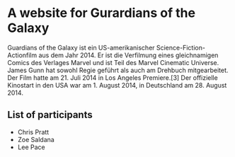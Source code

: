 # A website for Gurardians of the Galaxy

Guardians of the Galaxy ist ein US-amerikanischer Science-Fiction-Actionfilm aus dem Jahr 2014. Er ist die Verfilmung eines gleichnamigen Comics des Verlages Marvel und ist Teil des Marvel Cinematic Universe. James Gunn hat sowohl Regie geführt als auch am Drehbuch mitgearbeitet. Der Film hatte am 21. Juli 2014 in Los Angeles Premiere.[3] Der offizielle Kinostart in den USA war am 1. August 2014, in Deutschland am 28. August 2014.

## List of participants

* Chris Pratt
* Zoe Saldana
* Lee Pace